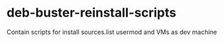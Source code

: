# deb-buster-reinstall-scripts
Contain scripts for install sources.list usermod and VMs as dev machine
